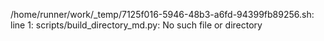 /home/runner/work/_temp/7125f016-5946-48b3-a6fd-94399fb89256.sh: line 1: scripts/build_directory_md.py: No such file or directory
